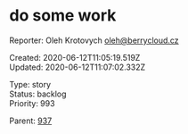 # do some work

Reporter: Oleh Krotovych <oleh@berrycloud.cz>  

Created: 2020-06-12T11:05:19.519Z  
Updated: 2020-06-12T11:07:02.332Z

Type: story  
Status: backlog  
Priority: 993

Parent: [937](937.md "A different title 🍋🎸")
